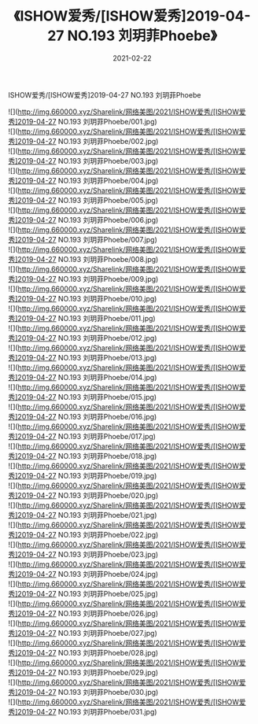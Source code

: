 ﻿---
layout: post
title:  《ISHOW爱秀/[ISHOW爱秀]2019-04-27 NO.193 刘玥菲Phoebe》
date:   2021-02-22
img: http://img.660000.xyz/Sharelink/网络美图/2021/ISHOW爱秀/[ISHOW爱秀]2019-04-27 NO.193 刘玥菲Phoebe/000.jpg
categories: [美女, 清纯, 唯美]
---

ISHOW爱秀/[ISHOW爱秀]2019-04-27 NO.193 刘玥菲Phoebe

 ![](http://img.660000.xyz/Sharelink/网络美图/2021/ISHOW爱秀/[ISHOW爱秀]2019-04-27 NO.193 刘玥菲Phoebe/001.jpg) <br>![](http://img.660000.xyz/Sharelink/网络美图/2021/ISHOW爱秀/[ISHOW爱秀]2019-04-27 NO.193 刘玥菲Phoebe/002.jpg) <br>![](http://img.660000.xyz/Sharelink/网络美图/2021/ISHOW爱秀/[ISHOW爱秀]2019-04-27 NO.193 刘玥菲Phoebe/003.jpg) <br>![](http://img.660000.xyz/Sharelink/网络美图/2021/ISHOW爱秀/[ISHOW爱秀]2019-04-27 NO.193 刘玥菲Phoebe/004.jpg) <br>![](http://img.660000.xyz/Sharelink/网络美图/2021/ISHOW爱秀/[ISHOW爱秀]2019-04-27 NO.193 刘玥菲Phoebe/005.jpg) <br>![](http://img.660000.xyz/Sharelink/网络美图/2021/ISHOW爱秀/[ISHOW爱秀]2019-04-27 NO.193 刘玥菲Phoebe/006.jpg) <br>![](http://img.660000.xyz/Sharelink/网络美图/2021/ISHOW爱秀/[ISHOW爱秀]2019-04-27 NO.193 刘玥菲Phoebe/007.jpg) <br>![](http://img.660000.xyz/Sharelink/网络美图/2021/ISHOW爱秀/[ISHOW爱秀]2019-04-27 NO.193 刘玥菲Phoebe/008.jpg) <br>![](http://img.660000.xyz/Sharelink/网络美图/2021/ISHOW爱秀/[ISHOW爱秀]2019-04-27 NO.193 刘玥菲Phoebe/009.jpg) <br>![](http://img.660000.xyz/Sharelink/网络美图/2021/ISHOW爱秀/[ISHOW爱秀]2019-04-27 NO.193 刘玥菲Phoebe/010.jpg) <br>![](http://img.660000.xyz/Sharelink/网络美图/2021/ISHOW爱秀/[ISHOW爱秀]2019-04-27 NO.193 刘玥菲Phoebe/011.jpg) <br>![](http://img.660000.xyz/Sharelink/网络美图/2021/ISHOW爱秀/[ISHOW爱秀]2019-04-27 NO.193 刘玥菲Phoebe/012.jpg) <br>![](http://img.660000.xyz/Sharelink/网络美图/2021/ISHOW爱秀/[ISHOW爱秀]2019-04-27 NO.193 刘玥菲Phoebe/013.jpg) <br>![](http://img.660000.xyz/Sharelink/网络美图/2021/ISHOW爱秀/[ISHOW爱秀]2019-04-27 NO.193 刘玥菲Phoebe/014.jpg) <br>![](http://img.660000.xyz/Sharelink/网络美图/2021/ISHOW爱秀/[ISHOW爱秀]2019-04-27 NO.193 刘玥菲Phoebe/015.jpg) <br>![](http://img.660000.xyz/Sharelink/网络美图/2021/ISHOW爱秀/[ISHOW爱秀]2019-04-27 NO.193 刘玥菲Phoebe/016.jpg) <br>![](http://img.660000.xyz/Sharelink/网络美图/2021/ISHOW爱秀/[ISHOW爱秀]2019-04-27 NO.193 刘玥菲Phoebe/017.jpg) <br>![](http://img.660000.xyz/Sharelink/网络美图/2021/ISHOW爱秀/[ISHOW爱秀]2019-04-27 NO.193 刘玥菲Phoebe/018.jpg) <br>![](http://img.660000.xyz/Sharelink/网络美图/2021/ISHOW爱秀/[ISHOW爱秀]2019-04-27 NO.193 刘玥菲Phoebe/019.jpg) <br>![](http://img.660000.xyz/Sharelink/网络美图/2021/ISHOW爱秀/[ISHOW爱秀]2019-04-27 NO.193 刘玥菲Phoebe/020.jpg) <br>![](http://img.660000.xyz/Sharelink/网络美图/2021/ISHOW爱秀/[ISHOW爱秀]2019-04-27 NO.193 刘玥菲Phoebe/021.jpg) <br>![](http://img.660000.xyz/Sharelink/网络美图/2021/ISHOW爱秀/[ISHOW爱秀]2019-04-27 NO.193 刘玥菲Phoebe/022.jpg) <br>![](http://img.660000.xyz/Sharelink/网络美图/2021/ISHOW爱秀/[ISHOW爱秀]2019-04-27 NO.193 刘玥菲Phoebe/023.jpg) <br>![](http://img.660000.xyz/Sharelink/网络美图/2021/ISHOW爱秀/[ISHOW爱秀]2019-04-27 NO.193 刘玥菲Phoebe/024.jpg) <br>![](http://img.660000.xyz/Sharelink/网络美图/2021/ISHOW爱秀/[ISHOW爱秀]2019-04-27 NO.193 刘玥菲Phoebe/025.jpg) <br>![](http://img.660000.xyz/Sharelink/网络美图/2021/ISHOW爱秀/[ISHOW爱秀]2019-04-27 NO.193 刘玥菲Phoebe/026.jpg) <br>![](http://img.660000.xyz/Sharelink/网络美图/2021/ISHOW爱秀/[ISHOW爱秀]2019-04-27 NO.193 刘玥菲Phoebe/027.jpg) <br>![](http://img.660000.xyz/Sharelink/网络美图/2021/ISHOW爱秀/[ISHOW爱秀]2019-04-27 NO.193 刘玥菲Phoebe/028.jpg) <br>![](http://img.660000.xyz/Sharelink/网络美图/2021/ISHOW爱秀/[ISHOW爱秀]2019-04-27 NO.193 刘玥菲Phoebe/029.jpg) <br>![](http://img.660000.xyz/Sharelink/网络美图/2021/ISHOW爱秀/[ISHOW爱秀]2019-04-27 NO.193 刘玥菲Phoebe/030.jpg) <br>![](http://img.660000.xyz/Sharelink/网络美图/2021/ISHOW爱秀/[ISHOW爱秀]2019-04-27 NO.193 刘玥菲Phoebe/031.jpg) <br>